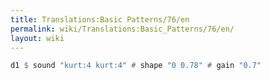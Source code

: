 ```yaml
---
title: Translations:Basic Patterns/76/en
permalink: wiki/Translations:Basic_Patterns/76/en/
layout: wiki
---
```


``` Haskell
d1 $ sound "kurt:4 kurt:4" # shape "0 0.78" # gain "0.7"
```
